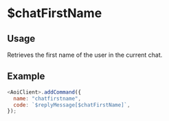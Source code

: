 # $chatFirstName

## Usage

Retrieves the first name of the user in the current chat.

## Example

```javascript
<AoiClient>.addCommand({
  name: "chatfirstname",
  code: `$replyMessage[$chatFirstName]`,
});
```